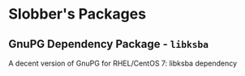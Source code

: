 # Slobber's Packages
## GnuPG Dependency Package - `libksba`

A decent version of GnuPG for RHEL/CentOS 7: libksba dependency
